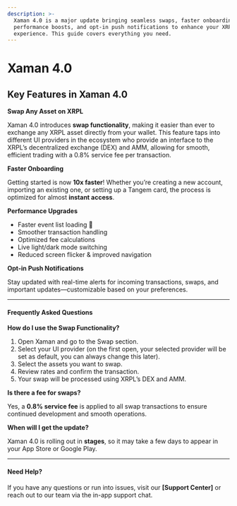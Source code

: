 ```yaml
---
description: >-
  Xaman 4.0 is a major update bringing seamless swaps, faster onboarding, major
  performance boosts, and opt-in push notifications to enhance your XRPL
  experience. This guide covers everything you need.
---
```


# Xaman 4.0

## **Key Features in Xaman 4.0**

**Swap Any Asset on XRPL**

Xaman 4.0 introduces **swap functionality**, making it easier than ever to exchange any XRPL asset directly from your wallet. This feature taps into different UI providers in the ecosystem who provide an interface to the XRPL’s decentralized exchange (DEX) and AMM, allowing for smooth, efficient trading with a 0.8% service fee per transaction.

**Faster Onboarding**

Getting started is now **10x faster**! Whether you’re creating a new account, importing an existing one, or setting up a Tangem card, the process is optimized for almost **instant access**.

**Performance Upgrades**

* Faster event list loading 🚀
* Smoother transaction handling
* Optimized fee calculations
* Live light/dark mode switching
* Reduced screen flicker & improved navigation

**Opt-in Push Notifications**

Stay updated with real-time alerts for incoming transactions, swaps, and important updates—customizable based on your preferences.

***

#### **Frequently Asked Questions**

**How do I use the Swap Functionality?**

1. Open Xaman and go to the Swap section.
2. Select your UI provider (on the first open, your selected provider will be set as default, you can always change this later).
3. Select the assets you want to swap.
4. Review rates and confirm the transaction.
5. Your swap will be processed using XRPL’s DEX and AMM.

**Is there a fee for swaps?**

Yes, a **0.8% service fee** is applied to all swap transactions to ensure continued development and smooth operations.

**When will I get the update?**

Xaman 4.0 is rolling out in **stages**, so it may take a few days to appear in your App Store or Google Play.

***

#### **Need Help?**

If you have any questions or run into issues, visit our **\[Support Center]** or reach out to our team via the in-app support chat.
